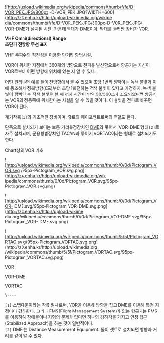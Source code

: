 ![http://upload.wikimedia.org/wikipedia/commons/thumb/f/fe/D-VOR_PEK.JPG/800px
-D-VOR_PEK.JPG?WIDTH=600](http://z3.enha.kr/http://upload.wikimedia.org/wikipe
dia/commons/thumb/f/fe/D-VOR_PEK.JPG/800px-D-VOR_PEK.JPG)  
VOR-DME가 설치된 사진. 가운데 막대가 DME이며, 막대를 둘러싼 장비가 VOR.

**VHF Omni(directional) Range**  
**초단파 전방향 무선 표지**

VHF 주파수의 직진성을 이용한 단거리 항법시설.  

VOR이 위치한 지점에서 360개의 방향으로 전파를 발신함으로써 항공기는 자신이 VOR로부터 어떤 방향에 위치해 있는 지 알 수 있다.  

어떤 원리냐면 예를 들어 전방향에서 볼 수 있으며 초당 1번씩 깜빡이는 녹색 불빛과 이에 동조해서 정북방향(0도)부터 초당 1회전하는 적색
불빛이 있다고 가정하자. 녹색 불빛이 깜빡인 후 적색 불빛을 볼 때 까지 시간이 만약 90/360초가 소요되었다면 항공기는 VOR의 정동쪽에
위치한다는 사실을 알 수 있을 것이다. 이 불빛을 전파로 바꾸면 VOR이 된다.  

계기착륙`[1]`의 기초적인 장비이며, 항로의 웨이포인트로써의 역할도 한다.

단독으로 설치되기 보다는 보통 거리측정장치인 [DME](DME.md)와 묶어서 'VOR-DME'형태`[2]`로 자주 설치되며,
군용항법장치인 TACAN과 묶어서 VORTAC이라는 형태로 설치되기도 한다.

Chart상의 VOR 기호

![http://upload.wikimedia.org/wikipedia/commons/thumb/0/0d/Pictogram_VOR.svg
/95px-Pictogram_VOR.svg.png](http://z4.enha.kr/http://upload.wikimedia.org/wik
ipedia/commons/thumb/0/0d/Pictogram_VOR.svg/95px-Pictogram_VOR.svg.png)

![http://upload.wikimedia.org/wikipedia/commons/thumb/0/0d/Pictogram_VOR-
DME.svg/95px-Pictogram_VOR-DME.svg.png](http://z3.enha.kr/http://upload.wikime
dia.org/wikipedia/commons/thumb/0/0d/Pictogram_VOR-DME.svg/95px-Pictogram_VOR-
DME.svg.png)

![http://upload.wikimedia.org/wikipedia/commons/thumb/5/5f/Pictogram_VORTAC.sv
g/95px-Pictogram_VORTAC.svg.png](http://z0.enha.kr/http://upload.wikimedia.org
/wikipedia/commons/thumb/5/5f/Pictogram_VORTAC.svg/95px-
Pictogram_VORTAC.svg.png)

VOR

VOR-DME

VORTAC

`\----`

`[1]` 스텝다운이라는 착륙 절차로써, VOR을 이용해 방향을 잡고 DME를 이용해 특정 지점마다 강하한다. 그러나 FMS(Flight
Management System)가 있는 항공기는 FMS를 이용하여 장애물이나 지형의 문제가 없다면 하나의 강하각을 가지고 안정
접근(Stabilized Approach)을 하는 것이 일반적이다.  
`[2]` DME 는 Distance Measurement Equipment. 둘이 셋트로 설치되면 방향과 거리를 같이 알 수 있다.

